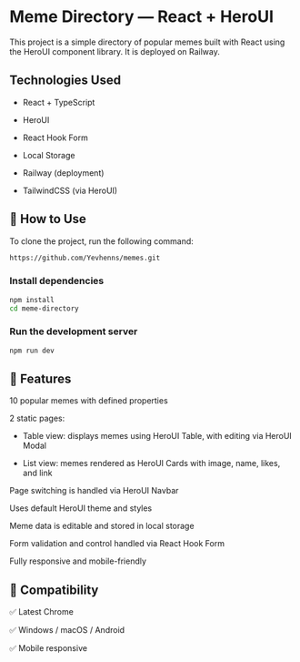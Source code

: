 # Meme Directory — React + HeroUI

This project is a simple directory of popular memes built with React using the
HeroUI component library. It is deployed on Railway.

## Technologies Used

- React + TypeScript

- HeroUI

- React Hook Form

- Local Storage

- Railway (deployment)

- TailwindCSS (via HeroUI)

## 🚀 How to Use

To clone the project, run the following command:

```bash
https://github.com/Yevhenns/memes.git
```

### Install dependencies

```bash
npm install
cd meme-directory
```

### Run the development server

```bash
npm run dev
```

## 🧩 Features

10 popular memes with defined properties

2 static pages:

- Table view: displays memes using HeroUI Table, with editing via HeroUI Modal

- List view: memes rendered as HeroUI Cards with image, name, likes, and link

Page switching is handled via HeroUI Navbar

Uses default HeroUI theme and styles

Meme data is editable and stored in local storage

Form validation and control handled via React Hook Form

Fully responsive and mobile-friendly

## 📱 Compatibility

✅ Latest Chrome

✅ Windows / macOS / Android

✅ Mobile responsive
